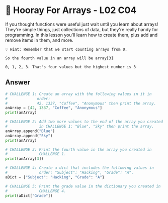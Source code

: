 # 🎊 Hooray For Arrays - L02 C04

If you thought functions were useful just wait until you learn about arrays! They're simple things, just collections of data, but they're really handy for programming. In this lesson you'll learn how to create them, plus add and remove items in them, and more.

```
💡 Hint: Remember that we start counting arrays from 0.

So the fourth value in an array will be array[3]

0, 1, 2, 3. That's four values but the highest number is 3
```

## Answer

```python
# CHALLENGE 1: Create an array with the following values in it in
#             order:
#             42, 1337, "Coffee", "Anonymous" then print the array.
anArray = [42, 1337, "Coffee", "Anonymous"]
print(anArray)

# CHALLENGE 2: Add two more values to the end of the array you created
#              in CHALLENGE 1: "Blue", "Sky" then print the array.
anArray.append("Blue")
anArray.append("Sky")
print(anArray)

# CHALLENGE 3: Print the fourth value in the array you created in
#              CHALLENGE 1.
print(anArray[3])

# CHALLENGE 4: Create a dict that includes the following values in
#              order: "Subject": "Hacking", "Grade": "A".
aDict = {"Subject": "Hacking", "Grade": "A"}

# CHALLENGE 5: Print the grade value in the dictionary you created in
#              CHALLENGE 4.
print(aDict["Grade"])
```
